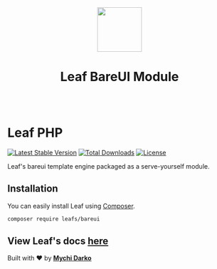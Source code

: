 <!-- markdownlint-disable no-inline-html -->
<p align="center">
  <br><br>
  <img src="https://leafphp.netlify.app/assets/img/leaf3-logo.png" height="100"/>
  <h1 align="center">Leaf BareUI Module</h1>
  <br><br>
</p>

# Leaf PHP

[![Latest Stable Version](https://poser.pugx.org/leafs/bareui/v/stable)](https://packagist.org/packages/leafs/bareui)
[![Total Downloads](https://poser.pugx.org/leafs/bareui/downloads)](https://packagist.org/packages/leafs/bareui)
[![License](https://poser.pugx.org/leafs/bareui/license)](https://packagist.org/packages/leafs/bareui)

Leaf's bareui template engine packaged as a serve-yourself module.

## Installation

You can easily install Leaf using [Composer](https://getcomposer.org/).

```bash
composer require leafs/bareui
```

## View Leaf's docs [here](https://leafphp.netlify.app/#/)

Built with ❤ by [**Mychi Darko**](https://mychi.netlify.app)
